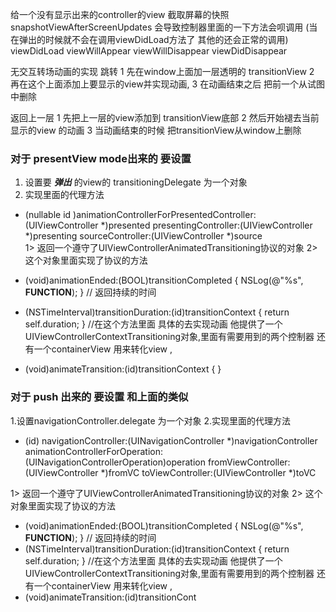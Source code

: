
给一个没有显示出来的controller的view 截取屏幕的快照 snapshotViewAfterScreenUpdates 会导致控制器里面的一下方法会呗调用 (当在弹出的时候就不会在调用viewDidLoad方法了 其他的还会正常的调用)
viewDidLoad
viewWillAppear
viewWillDisappear
viewDidDisappear



无交互转场动画的实现 
跳转
1 先在window上面加一层透明的 transitionView 
2 再在这个上面添加上要显示的view并实现动画,
3 在动画结束之后 把前一个从试图中删除  

返回上一层
1 先把上一层的view添加到 transitionView底部
2 然后开始褪去当前显示的view 的动画 
3 当动画结束的时候 把transitionView从window上删除


### 对于 presentView mode出来的 要设置

1. 设置要 ***弹出***  的view的 transitioningDelegate 为一个对象 
2. 实现里面的代理方法 
 - (nullable id <UIViewControllerAnimatedTransitioning>)animationControllerForPresentedController:(UIViewController *)presented presentingController:(UIViewController *)presenting sourceController:(UIViewController *)source   
 1> 返回一个遵守了UIViewControllerAnimatedTransitioning协议的对象 
 2> 这个对象里面实现了协议的方法

- (void)animationEnded:(BOOL)transitionCompleted {
  NSLog(@"%s", __FUNCTION__);
}
// 返回持续的时间
- (NSTimeInterval)transitionDuration:(id<UIViewControllerContextTransitioning>)transitionContext {
  return self.duration;
}
//在这个方法里面 具体的去实现动画 他提供了一个 UIViewControllerContextTransitioning对象,里面有需要用到的两个控制器 还有一个containerView 用来转化view ,
- (void)animateTransition:(id<UIViewControllerContextTransitioning>)transitionContext {
}
### 对于 push 出来的 要设置 和上面的类似 
1.设置navigationController.delegate 为一个对象 
2.实现里面的代理方法 
- (id<UIViewControllerAnimatedTransitioning>) navigationController:(UINavigationController *)navigationController animationControllerForOperation:(UINavigationControllerOperation)operation fromViewController:(UIViewController *)fromVC toViewController:(UIViewController *)toVC

1> 返回一个遵守了UIViewControllerAnimatedTransitioning协议的对象 
 2> 这个对象里面实现了协议的方法

- (void)animationEnded:(BOOL)transitionCompleted {
  NSLog(@"%s", __FUNCTION__);
}
// 返回持续的时间
- (NSTimeInterval)transitionDuration:(id<UIViewControllerContextTransitioning>)transitionContext {
  return self.duration;
}
//在这个方法里面 具体的去实现动画 他提供了一个 UIViewControllerContextTransitioning对象,里面有需要用到的两个控制器 还有一个containerView 用来转化view ,
- (void)animateTransition:(id<UIViewControllerContextTransitioning>)transitionCont









